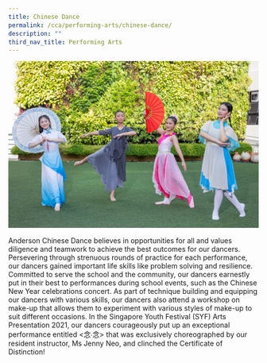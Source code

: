 ```yaml
---
title: Chinese Dance
permalink: /cca/performing-arts/chinese-dance/
description: ""
third_nav_title: Performing Arts
---
```

![](/images/IMG_0361_Chinese%20Dance.jpg)

Anderson Chinese Dance believes in opportunities for all and values diligence and teamwork to achieve the best outcomes for our dancers. Persevering through strenuous rounds of practice for each performance, our dancers gained important life skills like problem solving and resilience. Committed to serve the school and the community, our dancers earnestly put in their best to performances during school events, such as the Chinese New Year celebrations concert. As part of technique building and equipping our dancers with various skills, our dancers also attend a workshop on make-up that allows them to experiment with various styles of make-up to suit different occasions. 
In the Singapore Youth Festival (SYF) Arts Presentation 2021, our dancers courageously put up an exceptional performance entitled <念∙念> that was exclusively choreographed by our resident instructor, Ms Jenny Neo, and clinched the Certificate of Distinction!